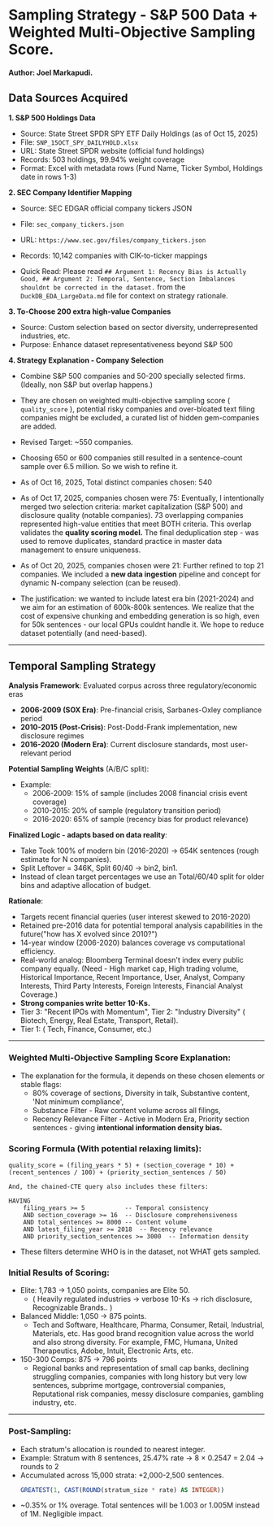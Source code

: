 # Sampling Strategy - S&P 500 Data + Weighted Multi-Objective Sampling Score.
#### Author: Joel Markapudi.

## Data Sources Acquired

**1. S&P 500 Holdings Data**
- Source: State Street SPDR SPY ETF Daily Holdings (as of Oct 15, 2025)
- File: `SNP_15OCT_SPY_DAILYHOLD.xlsx`
- URL: State Street SPDR website (official fund holdings)
- Records: 503 holdings, 99.94% weight coverage
- Format: Excel with metadata rows (Fund Name, Ticker Symbol, Holdings date in rows 1-3)

**2. SEC Company Identifier Mapping**
- Source: SEC EDGAR official company tickers JSON
- File: `sec_company_tickers.json`
- URL: `https://www.sec.gov/files/company_tickers.json`
- Records: 10,142 companies with CIK-to-ticker mappings

- Quick Read: Please read `## Argument 1: Recency Bias is Actually Good, ## Argument 2: Temporal, Sentence, Section Imbalances shouldnt be corrected in the dataset.` from the `DuckDB_EDA_LargeData.md` file for context on strategy rationale.

**3. To-Choose 200 extra high-value Companies**
- Source: Custom selection based on sector diversity, underrepresented industries, etc.
- Purpose: Enhance dataset representativeness beyond S&P 500

**4. Strategy Explanation - Company Selection**
- Combine S&P 500 companies and 50-200 specially selected firms. (Ideally, non S&P but overlap happens.)
- They are chosen on weighted multi-objective sampling score ( `quality_score` ), potential risky companies and over-bloated text filing companies might be excluded, a curated list of hidden gem-companies are added.
- Revised Target: ~550 companies.
- Choosing 650 or 600 companies still resulted in a sentence-count sample over 6.5 million. So we wish to refine it.
- As of Oct 16, 2025, Total distinct companies chosen: 540
- As of Oct 17, 2025, companies chosen were 75: Eventually, I intentionally merged two selection criteria: market capitalization (S&P 500) and disclosure quality (notable companies). 73 overlapping companies represented high-value entities that meet BOTH criteria. This overlap validates the **quality scoring model.** The final deduplication step - was used to remove duplicates, standard practice in master data management to ensure uniqueness.

- As of Oct 20, 2025, companies chosen were 21: Further refined to top 21 companies. We included a **new data ingestion** pipeline and concept for dynamic N-company selection (can be reused). 
- The justification: we wanted to include latest era bin (2021-2024) and we aim for an estimation of 600k-800k sentences. We realize that the cost of expensive chunking and embedding generation is so high, even for 50k sentences - our local GPUs couldnt handle it. We hope to reduce dataset potentially (and need-based).

------------------------------------------------------------------------------------------------------------------------

## Temporal Sampling Strategy

**Analysis Framework**: Evaluated corpus across three regulatory/economic eras
- **2006-2009 (SOX Era)**: Pre-financial crisis, Sarbanes-Oxley compliance period
- **2010-2015 (Post-Crisis)**: Post-Dodd-Frank implementation, new disclosure regimes
- **2016-2020 (Modern Era)**: Current disclosure standards, most user-relevant period

**Potential Sampling Weights** (A/B/C split):
- Example:
    - 2006-2009: 15% of sample (includes 2008 financial crisis event coverage)
    - 2010-2015: 20% of sample (regulatory transition period)
    - 2016-2020: 65% of sample (recency bias for product relevance)

**Finalized Logic - adapts based on data reality**:
- Take Took 100% of modern bin (2016-2020) → 654K sentences (rough estimate for N companies).
- Split Leftover = 346K, Split 60/40 → bin2, bin1. 
- Instead of clean target percentages we use an Total/60/40 split for older bins and adaptive allocation of budget.


**Rationale**: 
- Targets recent financial queries (user interest skewed to 2016-2020)
- Retained pre-2016 data for potential temporal analysis capabilities in the future("how has X evolved since 2010?")
- 14-year window (2006-2020) balances coverage vs computational efficiency.
- Real-world analog: Bloomberg Terminal doesn't index every public company equally. (Need - High market cap, High trading volume, Historical Importance, Recent Importance, User, Analyst, Company Interests, Third Party Interests, Foreign Interests, Financial Analyst Coverage.)
- **Strong companies write better 10-Ks.** 
- Tier 3: "Recent IPOs with Momentum", Tier 2: "Industry Diversity" ( Biotech, Energy, Real Estate, Transport, Retail). 
- Tier 1: ( Tech, Finance, Consumer, etc.)

------------------------------------------------------------------------------------------------------------------------

### Weighted Multi-Objective Sampling Score Explanation:
- The explanation for the formula, it depends on these chosen elements or stable flags:
    - 80% coverage of sections, Diversity in talk, Substantive content, 'Not minimum compliance',
    - Substance Filter - Raw content volume across all filings, 
    - Recency Relevance Filter - Active in Modern Era, Priority section sentences - giving **intentional information density bias.**


### Scoring Formula (With potential relaxing limits):

`quality_score = (filing_years * 5) + (section_coverage * 10) + (recent_sentences / 100) + (priority_section_sentences / 50)`

```
And, the chained-CTE query also includes these filters:

HAVING 
    filing_years >= 5           -- Temporal consistency
    AND section_coverage >= 16  -- Disclosure comprehensiveness
    AND total_sentences >= 8000 -- Content volume
    AND latest_filing_year >= 2018  -- Recency relevance
    AND priority_section_sentences >= 3000  -- Information density
```
- These filters determine WHO is in the dataset, not WHAT gets sampled.

### Initial Results of Scoring:
- Elite: 1,783 → 1,050 points, companies are Elite 50.
    - ( Heavily regulated industries → verbose 10-Ks → rich disclosure, Recognizable Brands.. )
- Balanced Middle: 1,050 → 875 points.
    - Tech and Software, Healthcare, Pharma, Consumer, Retail, Industrial, Materials, etc. Has good brand recognition value across the world and also strong diversity. For example, FMC, Humana, United Therapeutics, Adobe, Intuit, Electronic Arts, etc.
- 150-300 Comps: 875 → 796 points
    - Regional banks and representation of small cap banks, declining struggling companies, companies with long history but very low sentences, subprime mortgage, controversial companies, Reputational risk companies, messy disclosure companies, gambling industry, etc.

------------------------------------------------------------------------------------------------------------------------

### Post-Sampling:
- Each stratum's allocation is rounded to nearest integer.
- Example: Stratum with 8 sentences, 25.47% rate → 8 × 0.2547 = 2.04 → rounds to 2
- Accumulated across 15,000 strata: +2,000-2,500 sentences.
    ```sql
    GREATEST(1, CAST(ROUND(stratum_size * rate) AS INTEGER))
    ```
- ~0.35% or 1% overage. Total sentences will be 1.003 or 1.005M instead of 1M. Negligible impact. 

